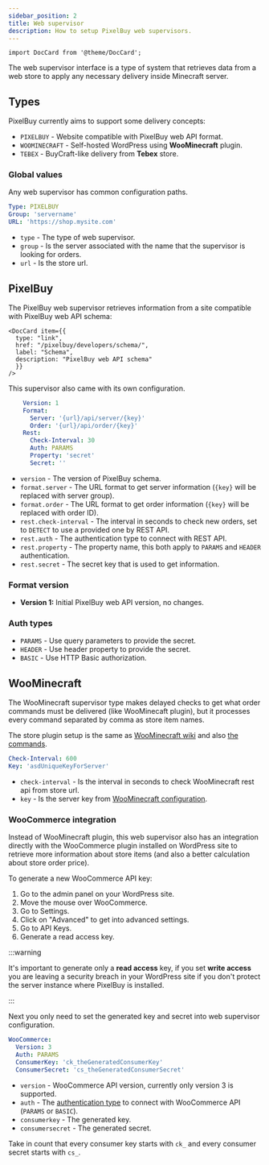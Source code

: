 ```yaml
---
sidebar_position: 2
title: Web supervisor
description: How to setup PixelBuy web supervisors.
---
```


```mdx-code-block
import DocCard from '@theme/DocCard';
```

The web supervisor interface is a type of system that retrieves data from a web store to apply any necessary delivery inside Minecraft server.

## Types

PixelBuy currently aims to support some delivery concepts:

* `PIXELBUY` - Website compatible with PixelBuy web API format.
* `WOOMINECRAFT` - Self-hosted WordPress using **WooMinecraft** plugin.
* `TEBEX` - BuyCraft-like delivery from **Tebex** store.

### Global values

Any web supervisor has common configuration paths.

```yaml
Type: PIXELBUY
Group: 'servername'
URL: 'https://shop.mysite.com'
```

* `type` - The type of web supervisor.
* `group` - Is the server associated with the name that the supervisor is looking for orders.
* `url` - Is the store url.

## PixelBuy

The PixelBuy web supervisor retrieves information from a site compatible with PixelBuy web API schema:

```mdx-code-block
<DocCard item={{
  type: "link",
  href: "/pixelbuy/developers/schema/",
  label: "Schema",
  description: "PixelBuy web API schema"
  }}
/>
```

This supervisor also came with its own configuration.

```yaml
    Version: 1
    Format:
      Server: '{url}/api/server/{key}'
      Order: '{url}/api/order/{key}'
    Rest:
      Check-Interval: 30
      Auth: PARAMS
      Property: 'secret'
      Secret: ''
```

* `version` - The version of PixelBuy schema.
* `format.server` - The URL format to get server information (`{key}` will be replaced with server group).
* `format.order` - The URL format to get order information (`{key}` will be replaced with order ID).
* `rest.check-interval` - The interval in seconds to check new orders, set to `DETECT` to use a provided one by REST API.
* `rest.auth` - The authentication type to connect with REST API.
* `rest.property` - The property name, this both apply to `PARAMS` and `HEADER` authentication.
* `rest.secret` - The secret key that is used to get information.

### Format version

* **Version 1:** Initial PixelBuy web API version, no changes.

### Auth types

* `PARAMS` - Use query parameters to provide the secret.
* `HEADER` - Use header property to provide the secret.
* `BASIC` - Use HTTP Basic authorization.

## WooMinecraft

The WooMinecraft supervisor type makes delayed checks to get what order commands must be delivered (like WooMinecaft plugin), but it processes every command separated by comma as store item names.

The store plugin setup is the same as [WooMinecraft wiki](https://github.com/WooMinecraft/WooMinecraft/wiki/Step-2:-Setting-up-the-wordpress-side) and also [the commands](https://github.com/WooMinecraft/WooMinecraft/wiki/Step-3:-Creating-A-Package).

```yaml
Check-Interval: 600
Key: 'asdUniqueKeyForServer'
```

* `check-interval` - Is the interval in seconds to check WooMinecraft rest api from store url.
* `key` - Is the server key from [WooMinecraft configuration](https://github.com/WooMinecraft/WooMinecraft/wiki/Step-2:-Setting-up-the-wordpress-side).

### WooCommerce integration

Instead of WooMinecraft plugin, this web supervisor also has an integration directly with the WooCommerce plugin installed on WordPress site to retrieve more information about store items (and also a better calculation about store order price).

To generate a new WooCommerce API key:

1. Go to the admin panel on your WordPress site.
2. Move the mouse over WooCommerce.
3. Go to Settings.
4. Click on "Advanced" to get into advanced settings.
5. Go to API Keys.
6. Generate a read access key.

:::warning

It's important to generate only a **read access** key, if you set **write access** you are leaving a security breach in your WordPress site if you don't protect the server instance where PixelBuy is installed.

:::

Next you only need to set the generated key and secret into web supervisor configuration.

```yaml
WooCommerce:
  Version: 3
  Auth: PARAMS
  ConsumerKey: 'ck_theGeneratedConsumerKey'
  ConsumerSecret: 'cs_theGeneratedConsumerSecret'
```

* `version` - WooCommerce API version, currently only version 3 is supported.
* `auth` - The [authentication type](https://woocommerce.github.io/woocommerce-rest-api-docs/#authentication-over-https) to connect with WooCommerce API (`PARAMS` or `BASIC`).
* `consumerkey` - The generated key.
* `consumersecret` - The generated secret.

Take in count that every consumer key starts with `ck_` and every consumer secret starts with `cs_`.